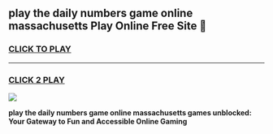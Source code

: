 
## play the daily numbers game online massachusetts Play Online Free Site 👋
<h3>
<a href="https://download.freeplayer.one?title=play_the_daily_numbers_game_online_massachusetts&ref=21F">CLICK TO PLAY</a></h3>
<hr>

<h3>
<a href="https://download.freeplayer.one?title=play_the_daily_numbers_game_online_massachusetts&ref=21F">CLICK 2 PLAY</a>
  
</h3>

<a href="https://download.freeplayer.one?title=play_the_daily_numbers_game_online_massachusetts&ref=21F"><img src="https://cdnb.artstation.com/p/assets/images/images/032/539/853/original/anto-thomas-button-gif.gif"></a>


**play the daily numbers game online massachusetts games unblocked: Your Gateway to Fun and Accessible Online Gaming**
